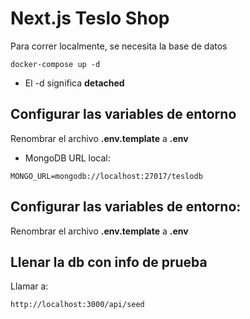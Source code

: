 # Next.js Teslo Shop
Para correr localmente, se necesita la base de datos

```
docker-compose up -d
```

* El -d significa  __detached__

## Configurar las variables de entorno 
Renombrar el archivo __.env.template__ a __.env__

* MongoDB URL local:
```
MONGO_URL=mongodb://localhost:27017/teslodb
```
## Configurar las variables de entorno:

Renombrar el archivo __.env.template__ a __.env__

## Llenar la db con info de prueba

Llamar a:

```
http://localhost:3000/api/seed

```